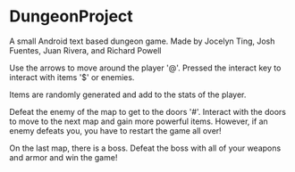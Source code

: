 # DungeonProject
A small Android text based dungeon game.
Made by Jocelyn Ting, Josh Fuentes, Juan Rivera, and Richard Powell

Use the arrows to move around the player '@'.
Pressed the interact key to interact with items '$' or enemies.

Items are randomly generated and add to the stats of the player.

Defeat the enemy of the map to get to the doors '#'.
Interact with the doors to move to the next map and gain more powerful items.
However, if an enemy defeats you, you have to restart the game all over!

On the last map, there is a boss. Defeat the boss with all of your weapons and armor
and win the game!